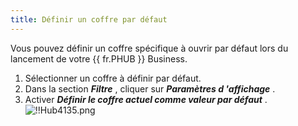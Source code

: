 ```yaml
---
title: Définir un coffre par défaut
---
```

Vous pouvez définir un coffre spécifique à ouvrir par défaut lors du lancement de votre {{ fr.PHUB }} Business.  

1. Sélectionner un coffre à définir par défaut. 
1. Dans la section ***Filtre*** , cliquer sur ***Paramètres d 'affichage*** . 
1. Activer ***Définir le coffre actuel comme valeur par défaut*** .  
![!!Hub4135.png](https://webdevolutions.azureedge.net/docs/fr/hub/Hub4135.png) 

